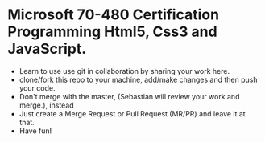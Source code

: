 # Microsoft 70-480 Certification Programming Html5, Css3 and JavaScript.

- Learn to use use git in collaboration by sharing your work here.
- clone/fork this repo to your machine, add/make changes and then push your code. 
- Don't merge with the master, (Sebastian will review your work and merge.), instead
- Just create a Merge Request or Pull Request (MR/PR) and leave it at that.
- Have fun!

